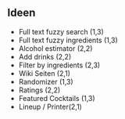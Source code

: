 ## Ideen

- Full text fuzzy search (1,3)
- Full text fuzzy ingredients (1,3)
- Alcohol estimator (2,2)
- Add drinks (2,2)
- Filter by ingredients (2,3)
- Wiki Seiten (2,1)
- Randomizer (1,3)
- Ratings (2,2)
- Featured Cocktails (1,3)
- Lineup / Printer(2,1)
